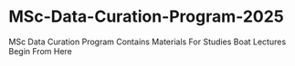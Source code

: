 # MSc-Data-Curation-Program-2025
MSc Data Curation Program Contains Materials For Studies
Boat Lectures Begin From Here
